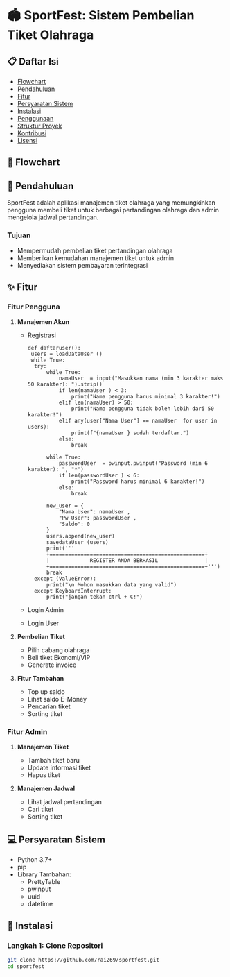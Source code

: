 # 🏟️ SportFest: Sistem Pembelian Tiket Olahraga

## 📋 Daftar Isi
- [Flowchart](#Flowchart)
- [Pendahuluan](#pendahuluan)
- [Fitur](#fitur)
- [Persyaratan Sistem](#persyaratan-sistem)
- [Instalasi](#instalasi)
- [Penggunaan](#penggunaan)
- [Struktur Proyek](#struktur-proyek)
- [Kontribusi](#kontribusi)
- [Lisensi](#lisensi)

## 💫 Flowchart



## 🌟 Pendahuluan
SportFest adalah aplikasi manajemen tiket olahraga yang memungkinkan pengguna membeli tiket untuk berbagai pertandingan olahraga dan admin mengelola jadwal pertandingan.

### Tujuan
- Mempermudah pembelian tiket pertandingan olahraga
- Memberikan kemudahan manajemen tiket untuk admin
- Menyediakan sistem pembayaran terintegrasi

## ✨ Fitur

### Fitur Pengguna
1. **Manajemen Akun**
   - Registrasi

      ```
      def daftaruser():
       users = loadDataUser ()
       while True:
        try:
            while True:
                namaUser  = input("Masukkan nama (min 3 karakter maks 50 karakter): ").strip()
                if len(namaUser ) < 3:
                    print("Nama pengguna harus minimal 3 karakter!")
                elif len(namaUser) > 50:
                    print("Nama pengguna tidak boleh lebih dari 50 karakter!")
                elif any(user["Nama User"] == namaUser  for user in users):
                    print(f"{namaUser } sudah terdaftar.")
                else:
                    break
            
            while True:
                passwordUser  = pwinput.pwinput("Password (min 6 karakter): ", "*")
                if len(passwordUser ) < 6:
                    print("Password harus minimal 6 karakter!")
                else:
                    break

            new_user = {
                "Nama User": namaUser ,
                "Pw User": passwordUser ,
                "Saldo": 0
            }
            users.append(new_user)
            savedataUser (users)
            print('''
            +==================================================+
            |             REGISTER ANDA BERHASIL               |
            +==================================================+''')
            break
        except (ValueError):
            print("\n Mohon masukkan data yang valid")
        except KeyboardInterrupt:
            print("jangan tekan ctrl + C!")
      ```

   - Login Admin
   - Login User

1. **Pembelian Tiket**
   - Pilih cabang olahraga
   - Beli tiket Ekonomi/VIP
   - Generate invoice

2. **Fitur Tambahan**
   - Top up saldo
   - Lihat saldo E-Money
   - Pencarian tiket
   - Sorting tiket

### Fitur Admin
1. **Manajemen Tiket**
   - Tambah tiket baru
   - Update informasi tiket
   - Hapus tiket

2. **Manajemen Jadwal**
   - Lihat jadwal pertandingan
   - Cari tiket
   - Sorting tiket

## 💻 Persyaratan Sistem
- Python 3.7+
- pip
- Library Tambahan:
  - PrettyTable
  - pwinput
  - uuid
  - datetime

## 🚀 Instalasi

### Langkah 1: Clone Repositori
```bash
git clone https://github.com/rai269/sportfest.git
cd sportfest
